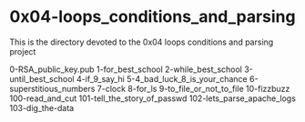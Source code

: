 # 0x04-loops_conditions_and_parsing
This is the directory devoted to the 0x04 loops conditions and parsing project

0-RSA_public_key.pub
1-for_best_school
2-while_best_school
3-until_best_school
4-if_9_say_hi
5-4_bad_luck_8_is_your_chance
6-superstitious_numbers
7-clock
8-for_ls
9-to_file_or_not_to_file
10-fizzbuzz
100-read_and_cut
101-tell_the_story_of_passwd
102-lets_parse_apache_logs
103-dig_the-data

